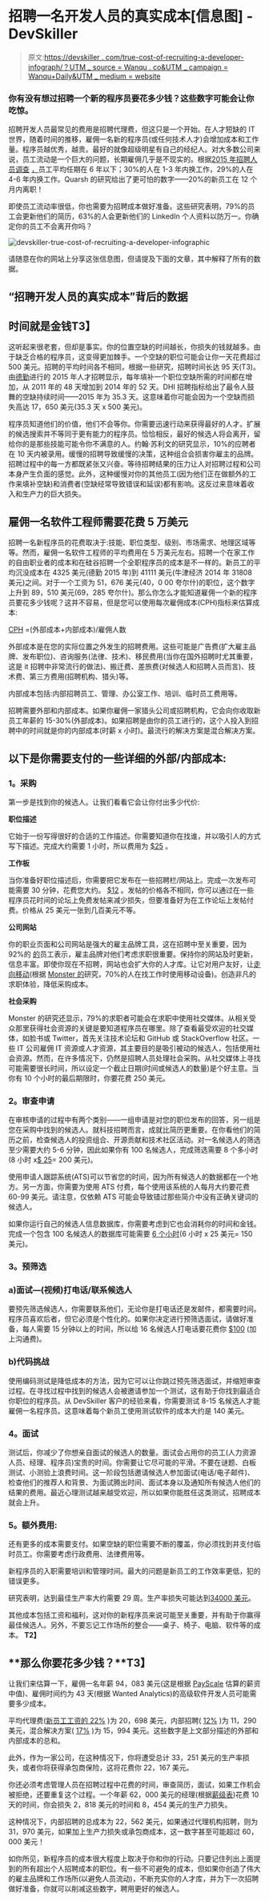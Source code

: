 # 招聘一名开发人员的真实成本[信息图] - DevSkiller

> 原文:[https://devskiller . com/true-cost-of-recruiting-a-developer-infograph/？UTM _ source = Wanqu . co&UTM _ campaign = Wanqu+Daily&UTM _ medium = website](https://devskiller.com/true-cost-of-recruiting-a-developer-infographic/?utm_source=wanqu.co&utm_campaign=Wanqu+Daily&utm_medium=website)

### 你有没有想过招聘一个新的程序员要花多少钱？这些数字可能会让你吃惊。

招聘开发人员最常见的费用是招聘代理费，但这只是一个开始。在人才短缺的 IT 世界，随着时间的推移，雇佣一名新的程序员(或任何技术人才)会增加成本和工作量。程序员越优秀，越贵。最好的就像超级明星有自己的经纪人。对大多数公司来说，员工流动是一个巨大的问题，长期雇佣几乎是不现实的。根据[2015 年招聘人员调查](http://www.socialtalent.co/blog/the-state-of-recruiting-in-2015-infographic) <u>，</u>员工平均任期在 6 年以下；30%的人在 1-3 年内换工作，29%的人在 4-6 年内换工作。Quarsh 的研究给出了更可怕的数字——20%的新员工在 12 个月内离职！

即使员工流动率很低，你也需要为招聘成本做好准备。这些研究表明，79%的员工会更新他们的简历，63%的人会更新他们的 LinkedIn 个人资料以防万一。你确定你的员工不会离开你吗？

![devskiller-true-cost-of-recruiting-a-developer-infographic](../Images/505d5885de98e71e84133b4877cce268.png)

请随意在你的网站上分享这张信息图，但请提及下面的文章，其中解释了所有的数据。

## “招聘开发人员的真实成本”背后的数据

## **时间就是金钱**T3】

这听起来很老套，但却是事实。你的位置空缺的时间越长，你损失的钱就越多。由于缺乏合格的程序员，这变得更加棘手。一个空缺的职位可能会让你一天花费超过 500 美元。招聘的平均时间各不相同，根据一些研究，招聘时间长达 95 天(T3)。由[德勤](http://www.bersin.com/uploadedFiles/042315-ta-factbook-wwb-final.pdf?aliId=70784193)进行的 2015 年人才招聘显示，每年填补一个职位空缺所需的时间都在增加，从 2011 年的 48 天增加到 2014 年的 52 天。DHI 招聘指标给出了最令人鼓舞的空缺持续时间——2015 年为 35.3 天。这意味着你可能会因为一个空缺而损失高达 17，650 美元(35.3 天 x 500 美元)。

程序员知道他们的价值，他们不会等你。你需要迅速行动来获得最好的人才。扩展的候选搜索并不等同于更有能力的程序员。恰恰相反，最好的候选人将会离开，留给你的是那些技能可能令你不满意的人。约翰·苏利文的研究显示，10%的应聘者在 10 天内被录用。缓慢的招聘导致缓慢的决策，这种组合会损害你雇主的品牌。招聘过程中的每一方都既紧张又兴奋。等待招聘结果的压力让人对招聘过程和公司本身产生负面的感觉。此外，这种缓慢对你的其他员工(因为他们正在做额外的工作来填补空缺)和消费者(空缺经常导致错误和延误)都有影响。这反过来意味着收入和生产力的巨大损失。

## 雇佣一名软件工程师需要花费 5 万美元

招聘一名新程序员的花费取决于:技能、职位类型、级别、市场需求、地理区域等等。然而，雇佣一名软件工程师的平均费用在 5 万美元左右。招聘一个在家工作的自由职业者的成本和在硅谷招聘一个全职程序员的成本是不一样的。新员工的平均沉没成本在 4325 美元(德勤 2015 年)到 41111 美元(牛津经济 2014 年 31808 美元)之间。对于一个工资为 51，676 美元(40，0 00 夸尔什)的职位，这个数字上升到 89，510 美元(69，285 夸尔什)。那么你怎么才能知道雇佣一个新的程序员要花多少钱呢？这并不容易，但是您可以使用每次雇佣成本(CPH)指标来估算成本:

[CPH](https://www.shrm.org/TemplatesTools/HRStandards/Documents/11-0096%20HR%20Standards%20Booklet_WEB_revised.pdf) =(外部成本+内部成本)/雇佣人数

外部成本是在您的实际位置之外发生的招聘费用。这些可能是广告费(扩大雇主品牌、发布职位)、咨询服务(法律、技术)、移民费用(当你在国外招聘时尤其重要，这是 it 招聘中非常流行的做法)、搬迁费、差旅费(对候选人和招聘人员而言)、技术费、第三方费用(招聘机构、猎头)等。

内部成本包括:内部招聘员工、管理、办公室工作、培训、临时员工费用等。

招聘需要外部和内部成本。如果你雇佣一家猎头公司或招聘机构，它会向你收取新员工年薪的 15-30%(外部成本)。如果招聘是由你的员工进行的，这个人投入到招聘中的时间就是你的内部成本(时薪 x 小时)。最流行的解决方案是混合解决方案。

## **以下是你需要支付的一些详细的外部/内部成本:**

### **1。采购**

第一步是找到你的候选人。让我们看看它会让你付出多少代价:

**职位描述**

它始于一份写得很好的合适的工作描述。你需要知道你在找谁，并以吸引人的方式写下描述。完成大约需要 1 小时，所以费用为 [$25](http://theundercoverrecruiter.comhic-what-is-the-real-cost-of-hiring/) 。

**工作板**

当你准备好职位描述后，你需要把它发布在一些招聘栏/网站上。完成一次发布可能需要 30 分钟，花费您大约。 [$12](http://theundercoverrecruiter.comhic-what-is-the-real-cost-of-hiring/) 。发帖的价格各不相同，你可以通过在一些程序员花时间的论坛上免费发帖来减少损失，但要准备好为在工作论坛上发帖付费。价格从 25 美元一张到几百美元不等。

**公司网站**

你的职业页面和公司网站是强大的雇主品牌工具，这在招聘中至关重要，因为 92%的 <u>的</u>员工表示，雇主品牌对他们考虑求职很重要。保持你的网站及时更新，信息丰富。即使你现在不招聘，网站也会扩大你的人才库。让它对用户友好，让[走向移动](https://www.cornerstoneondemand.com/rework/8-trends-will-transform-recruiting-2016)(根据 [Monster 的](http://www.monster.com/about/b/state-of-recruitment)研究，70%的人在找工作时使用移动设备)。创造非凡的求职体验，降低采购成本。

**社会采购**

Monster 的研究还显示，79%的求职者可能会在求职中使用社交媒体。从相关受众那里获得社会资源的关键是要知道程序员在哪里。除了查看最受欢迎的社交媒体，如脸书或 Twitter，首先关注技术论坛和 GitHub 或 StackOverflow 社区。一些 IT 公司雇佣 IT 资源或人才资源，其主要目的是吸引被动的候选人，包括使用社会资源。然而，在许多情况下，仍然是招聘人员处理社会采购。从社交媒体上寻找可能需要很长时间，所以设定一个截止日期(时间或候选人的数量)是个好主意。当你有 10 个小时的最后期限时，你要花费 250 美元。

### **2。审查申请**

在审核申请的过程中有两个类别——一组申请是对您的职位发布的回答，另一组是您在采购中找到的候选人。就科技招聘而言，成就比简历更重要。在你看他们的简历之前，检查候选人的投资组合、开源贡献和技术社区活动。对一名候选人的筛选至少需要大约 5-6 分钟，因此如果你有 100 名候选人，完成筛选需要 8 个多小时(8 小时 x[$ 25](http://theundercoverrecruiter.comhic-what-is-the-real-cost-of-hiring/)= 200 美元)。

使用申请人跟踪系统(ATS)可以节省您的时间，因为所有候选人的数据都在一个地方。另一方面，你需要为使用 ATS 付费，每个使用该系统的人每月大约要花费 60-99 美元。请注意，仅依赖 ATS 可能会导致错过那些简介中没有正确关键词的候选人。

如果你运行自己的候选人信息数据库，你需要考虑到它也会消耗你的时间和金钱。完成一个包含 100 名候选人的数据库可能需要 [6 个小时](http://www.bullhorn.com/blog/2014/08/inefficient-recruiting-processes-yield-downtime/)(6 小时 x 25 美元= 150 美元)。

### **3。预筛选**

### **a)面试—(视频)打电话/联系候选人**

要预先筛选候选人，你需要联系他们，无论你是打电话还是发邮件，都需要时间。程序员喜欢后者，但它必须是个性化的。如果你决定进行预筛选面试，请做好准备，每人需要 15 分钟以上的时间，所以给 16 名候选人打电话要花费你 [$100](http://theundercoverrecruiter.comhic-what-is-the-real-cost-of-hiring/) (加上沟通费)。

### **b)代码挑战**

使用编码测试是降低成本的方法，因为它可以让你跳过预先筛选面试，并缩短审查过程。在寻找过程中找到的候选人会被邀请参加一个测试，这有助于你找到最适合你职位的程序员。从 DevSkiller 客户的经验来看，你需要测试 8-15 名候选人才能雇佣一名程序员。这意味着每个新员工使用测试软件的成本大约是 140 美元。

### **4。面试**

测试后，你减少了你想亲自面试的候选人的数量。面试会占用你的员工(人力资源人员、经理、程序员)宝贵的时间。你需要让它尽可能的平滑。不要在谜题、白板测试、小测验上浪费时间。这一阶段包括邀请候选人参加面试(电话/电子邮件)、检查他们的推荐人和背景、为面试腾出时间、面试本身以及通知所有候选人他们的结果的费用。最近心理测试越来越受欢迎，所以如果你能胜任这类测试，招聘成本就会上升。

### **5。额外费用:**

还有更多的成本需要支付。如果空缺的职位需要不断的覆盖，你必须找到并支付临时员工。你需要考虑行政费用、法律费用等。

新程序员的入职需要培训和管理时间。最大的问题是新员工的工作效率更低，犯的错误更多。

研究表明，达到最佳生产率大约需要 29 周。生产率损失可能达到[34000 美元](http://www.insidehr.com.au/3-critical-steps-to-speeding-up-time-to-hire/)。

其他成本包括工资和福利，这对你的新程序员来说可能至关重要，并有助于你赢得最佳候选人。另外，不要忘记工作场所的整合——桌子、椅子、电脑、软件等的成本。 **T2】**

## **那么你要花多少钱？**T3】

让我们来估算一下，雇佣一名年薪 94，083 美元(这是根据 [PayScale](http://www.payscale.com/research/US/Job=Sr._Software_Engineer_%2F_Developer_%2F_Programmer/Salary) 估算的薪资中值)、雇佣时间约为 43 天(根据 Wanted Analytics)的高级软件开发人员可能需要多少成本。

平均代理费([新员工工资的 22%](http://www.quarsh.com/blog/our-opinion/the-true-cost-of-recruitment/) )为 20，698 美元，内部招聘( [12%](http://www.quarsh.com/blog/our-opinion/the-true-cost-of-recruitment/) )为 11，290 美元，混合解决方案( [17%](http://www.quarsh.com/blog/our-opinion/the-true-cost-of-recruitment/) )为 15，994 美元。这些数字是上文部分描述的外部和内部成本的总和。

此外，作为一家公司，在这种情况下，你将遭受总计 33，251 美元的生产率损失，或者你将获得承包商保险，这将花费你 22，167 美元。

你还必须考虑管理人员在招聘过程中花费的时间，审查简历，面试，如果工作机会被拒绝，还要重复这个过程。一个年薪 62，000 美元的经理(根据[薪级表](http://www.payscale.com/research/US/Job=Human_Resources_(HR)_Manager/Salary))花费 10 天的时间，你会损失 2，818 美元的时间和 8，454 美元的生产力损失。

这种情况下，内部招聘的总成本为 22，562 美元，如果通过代理机构招聘，则为 31，970 美元，如果加上生产力损失或承包商成本，这一数字甚至可能超过 60，000 美元！

如你所见，新程序员的成本很大程度上取决于你和你的行动。只要记住列出上面提到的所有超出个人招聘成本的职位。有一些不可避免的成本，但如果你创造了伟大的雇主品牌和工作场所(以避免人员流动)，不断充实你的人才库，并为下一次招聘做好准备，你就可以削减这些数字，聘用更好的候选人。